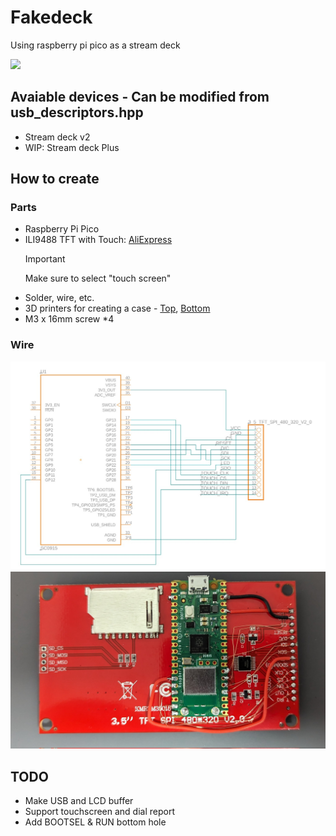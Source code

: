 # Fakedeck
Using raspberry pi pico as a stream deck

![](./assets/example.jpg)


## Avaiable devices - Can be modified from usb_descriptors.hpp
- Stream deck v2
- WIP: Stream deck Plus

## How to create
### Parts
- Raspberry Pi Pico
- ILI9488 TFT with Touch: [AliExpress](https://www.aliexpress.com/item/32985467436.html)
  > [!IMPORTANT]
  > Make sure to select "touch screen"
- Solder, wire, etc.
- 3D printers for creating a case - [Top](./assets/Case%20-%20Top.stl), [Bottom](./assets/Case%20-%20Bottom.stl)
- M3 x 16mm screw *4

### Wire
![wire](./assets/wire.jpg)
![wire example](./assets/wire_example.jpg)


## TODO
- Make USB and LCD buffer
- Support touchscreen and dial report
- Add BOOTSEL & RUN bottom hole
